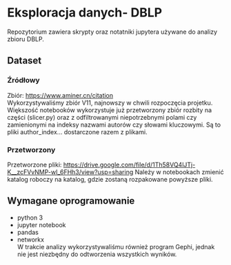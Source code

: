 # Eksploracja danych- DBLP
Repozytorium zawiera skrypty oraz notatniki jupytera używane do analizy zbioru DBLP.
## Dataset
### Źródłowy
Zbiór: https://www.aminer.cn/citation    
Wykorzystywaliśmy zbiór V11, najnowszy w chwili rozpoczęcia projetku.   
Większość notebooków wykorzystuje już przetworzony zbiór rozbity na części (slicer.py) oraz z odfiltrowanymi niepotrzebnymi polami czy zamienionymi na indeksy nazwami autorów czy słowami kluczowymi. Są to pliki author_index... dostarczone razem z plikami.
### Przetworzony
Przetworzone pliki: https://drive.google.com/file/d/1Th58VQ4lJTj-K__zcFVvNMP-wI_6FHh3/view?usp=sharing
Należy w notebookach zmienić katalog roboczy na katalog, gdzie zostaną rozpakowane powyższe pliki.
## Wymagane oprogramowanie
 - python 3
 - jupyter notebook
 - pandas
 - networkx    
W trakcie analizy wykorzystywaliśmu również program Gephi, jednak nie jest niezbędny do odtworzenia wszystkich wyników.
